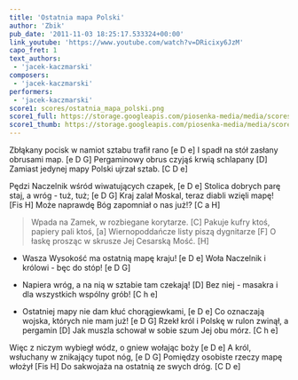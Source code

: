```yaml
---
title: 'Ostatnia mapa Polski'
author: 'Zbik'
pub_date: '2011-11-03 18:25:17.533324+00:00'
link_youtube: 'https://www.youtube.com/watch?v=DRicixy6JzM'
capo_fret: 1
text_authors:
 - 'jacek-kaczmarski'
composers:
 - 'jacek-kaczmarski'
performers:
 - 'jacek-kaczmarski'
score1: scores/ostatnia_mapa_polski.png
score1_full: https://storage.googleapis.com/piosenka-media/media/scores/ostatnia_mapa_polski.png
score1_thumb: https://storage.googleapis.com/piosenka-media/media/scores/ostatnia_mapa_polski.png.180x0_q85_upscale.jpg
---
```


Zbłąkany pocisk w namiot sztabu trafił rano [e D e]
I spadł na stół zasłany obrusami map. [e D G]
Pergaminowy obrus czyjąś krwią schlapany [D]
Zamiast jedynej mapy Polski ujrzał sztab. [C D e]

Pędzi Naczelnik wśród wiwatujących czapek, [e D e]
Stolica dobrych parę staj, a wróg - tuż, tuż; [e D G]
Kraj zalał Moskal, teraz diabli wzięli mapę! [Fis H]
Może naprawdę Bóg zapomniał o nas już!? [C a H]

>Wpada na Zamek, w rozbiegane korytarze. [C]
>Pakuje kufry ktoś, papiery pali ktoś, [a]
>Wiernopoddańcze listy piszą dygnitarze [F]
>O łaskę prosząc w skrusze Jej Cesarską Mość. [H]

- Wasza Wysokość ma ostatnią mapę kraju! [e D e]
Woła Naczelnik i królowi - bęc do stóp! [e D G]
- Napiera wróg, a na nią w sztabie tam czekają! [D]
Bez niej - masakra i dla wszystkich wspólny grób! [C h e]

- Ostatniej mapy nie dam kłuć chorągiewkami,  [e D e]
Co oznaczają wojska, których nie mam już!  [e D G]
Rzekł król i Polskę w rulon zwinął, a pergamin [D]
Jak muszla schował w sobie szum Jej obu mórz. [C h e]

Więc z niczym wybiegł wódz, o gniew wołając boży [e D e]
A król, wsłuchany w znikający tupot nóg, [e D G]
Pomiędzy osobiste rzeczy mapę włożył [Fis H]
Do sakwojaża na ostatnią ze swych dróg. [C D e]